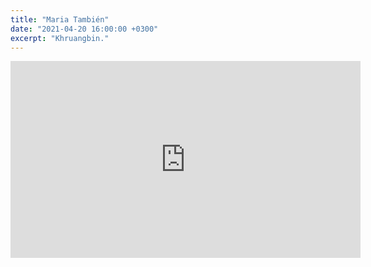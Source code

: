 ```yaml
---
title: "Maria También"
date: "2021-04-20 16:00:00 +0300"
excerpt: "Khruangbin."
---
```


<div class="video-wrapper">
    <iframe width="560" height="315" src="https://www.youtube.com/embed/fcaWN3ZJnhs" title="YouTube video player" frameborder="0" allow="accelerometer; autoplay; clipboard-write; encrypted-media; gyroscope; picture-in-picture" allowfullscreen></iframe>
</div>
